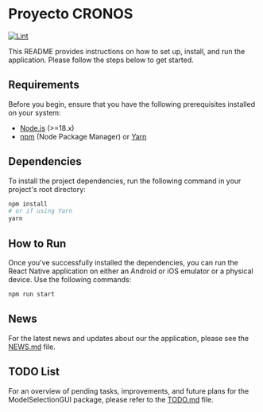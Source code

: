# Proyecto CRONOS

[![Lint](https://github.com/SrHuevardo/Proyecto-CRONOS-v1/actions/workflows/lint.yaml/badge.svg)](https://github.com/SrHuevardo/Proyecto-CRONOS-v1/actions/workflows/lint.yaml)

This README provides instructions on how to set up, install, and run the application. Please follow the steps below to get started.

## Requirements

Before you begin, ensure that you have the following prerequisites installed on your system:

- [Node.js](https://nodejs.org/) (>=18.x)
- [npm](https://www.npmjs.com/) (Node Package Manager) or [Yarn](https://yarnpkg.com/)

## Dependencies

To install the project dependencies, run the following command in your project's root directory:

```bash
npm install
# or if using Yarn
yarn
```

## How to Run

Once you've successfully installed the dependencies, you can run the React Native application on either an Android or iOS emulator or a physical device. Use the following commands:

```bash
npm run start
```

## News

For the latest news and updates about our the application, please see the [NEWS.md](NEWS.md) file.

## TODO List

For an overview of pending tasks, improvements, and future plans for the ModelSelectionGUI package, please refer to the [TODO.md](TODO.md) file.
